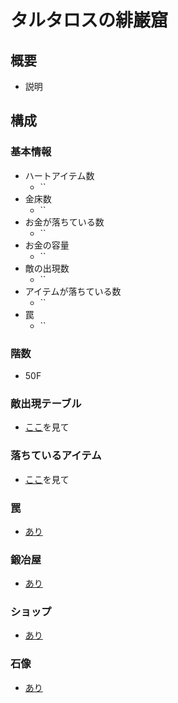 # タルタロスの緋巌窟
## 概要
- 説明

## 構成
### 基本情報
- ハートアイテム数
    - ``
- 金床数
    - ``
- お金が落ちている数
    - ``
- お金の容量
    - ``
- 敵の出現数
    - ``
- アイテムが落ちている数
    - ``
- 罠
    - ``
### 階数
- 50F
### 敵出現テーブル
- [ここ]()を見て
### 落ちているアイテム
- [ここ]()を見て
### 罠
- [あり]()
### 鍛冶屋
- [あり]()
### ショップ
- [あり]()
### 石像
- [あり]()
